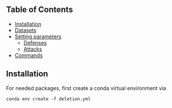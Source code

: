 ## Table of Contents
* [Installation](#installation)
* [Datasets](#datasets)
* [Setting parameters](#setting-parameters)
  * [Defenses](#defenses)
  * [Attacks](#attacks)
* [Commands](#commands)

## Installation

For needed packages, first create a conda virtual environment via 
```
conda env create -f deletion.yml
